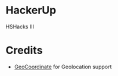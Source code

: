 # HackerUp

HSHacks III

# Credits

- [GeoCoordinate](https://github.com/ghuntley/geocoordinate) for Geolocation support